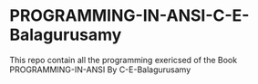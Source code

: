 # PROGRAMMING-IN-ANSI-C-E-Balagurusamy
This repo contain all the programming exericsed of the Book PROGRAMMING-IN-ANSI By C-E-Balagurusamy
